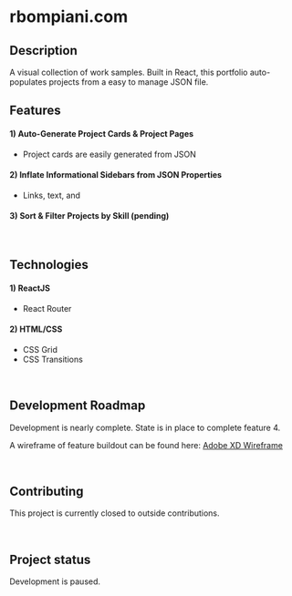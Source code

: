 # rbompiani.com

## Description
A visual collection of work samples. Built in React, this portfolio auto-populates projects from a easy to manage JSON file.

## Features
#### 1) Auto-Generate Project Cards & Project Pages
- Project cards are easily generated from JSON
#### 2) Inflate Informational Sidebars from JSON Properties
- Links, text, and 
#### 3) Sort & Filter Projects by Skill (pending)
<p>&nbsp;</p>

## Technologies
#### 1) ReactJS
- React Router
#### 2) HTML/CSS
- CSS Grid
- CSS Transitions
<p>&nbsp;</p>

## Development Roadmap
Development is nearly complete. State is in place to complete feature 4.

A wireframe of feature buildout can be found here:
[Adobe XD Wireframe](https://xd.adobe.com/view/9b0cb70d-5cb6-45c9-4e9d-541deefa97d6-ed3d/)
<p>&nbsp;</p>

## Contributing
This project is currently closed to outside contributions.
<p>&nbsp;</p>


## Project status
Development is paused. 

